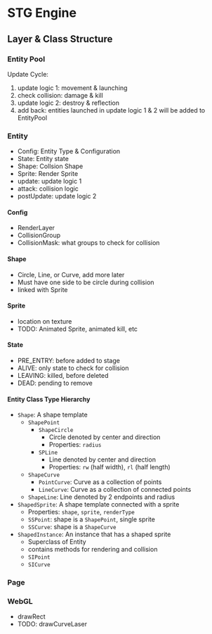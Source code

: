 # STG Engine

## Layer & Class Structure

### Entity Pool
Update Cycle:
1. update logic 1: movement & launching
2. check collision: damage & kill
3. update logic 2: destroy & reflection
4. add back: entities launched in update logic 1 & 2 will be added to EntityPool

### Entity
- Config: Entity Type & Configuration
- State: Entity state
- Shape: Collsion Shape
- Sprite: Render Sprite
- update: update logic 1
- attack: collision logic
- postUpdate: update logic 2

#### Config
- RenderLayer
- CollisionGroup
- CollisionMask: what groups to check for collision

#### Shape
- Circle, Line, or Curve, add more later
- Must have one side to be circle during collision
- linked with Sprite

#### Sprite
- location on texture
- TODO: Animated Sprite, animated kill, etc

#### State
- PRE_ENTRY: before added to stage
- ALIVE: only state to check for collision
- LEAVING: killed, before deleted
- DEAD: pending to remove

#### Entity Class Type Hierarchy

- `Shape`: A shape template
  - `ShapePoint`
    - `ShapeCircle`
      - Circle denoted by center and direction
      - Properties: `radius`
    - `SPLine`
      - Line denoted by center and direction
      - Properties: `rw` (half width), `rl` (half length)
  - `ShapeCurve`
    - `PointCurve`: Curve as a collection of points
    - `LineCurve`: Curve as a collection of connected points
  - `ShapeLine`: Line denoted by 2 endpoints and radius
- `ShapedSprite`: A shape template connected with a sprite
  - Properties: `shape`, `sprite`, `renderType`
  - `SSPoint`: shape is a `ShapePoint`, single sprite
  - `SSCurve`: shape is a `ShapeCurve`
- `ShapedInstance`: An instance that has a shaped sprite
  - Superclass of Entity
  - contains methods for rendering and collision 
  - `SIPoint`
  - `SICurve`


### Page

### WebGL
- drawRect
- TODO: drawCurveLaser